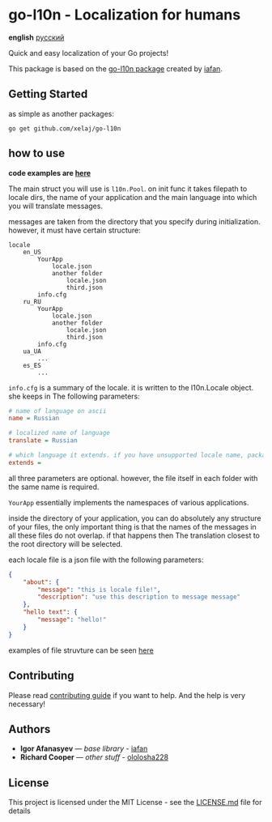 # go-l10n - Localization for humans

**english** [русский](https://github.com/xelaj/go-l10n/blob/master/doc/ru_RU/README.md)

Quick and easy localization of your Go projects!

This package is based on the [go-l10n package](https://github.com/iafan/go-l10n) created by
[iafan](https://github.com/iafan).

## Getting Started

as simple as another packages:

`go get github.com/xelaj/go-l10n`

## how to use

**code examples are [here](https://github.com/xelaj/go-l10n/examples/main.go)**

The main struct you will use is `l10n.Pool`. on init func it takes filepath to
locale dirs, the name of your application and the main language into which you will translate
messages.

messages are taken from the directory that you specify during initialization. however, it must have
certain structure:

```
locale
    en_US
        YourApp
            locale.json
            another folder
                locale.json
                third.json
        info.cfg
    ru_RU
        YourApp
            locale.json
            another folder
                locale.json
                third.json
        info.cfg
    ua_UA
        ...
    es_ES
        ...
```

`info.cfg` is a summary of the locale. it is written to the l10n.Locale object. she keeps in
The following parameters:

```ini
# name of language on ascii
name = Russian

# localized name of language
translate = Russian

# which language it extends. if you have unsupported locale name, package returns key name
extends =
```

all three parameters are optional. however, the file itself in each folder with the same name is required.

`YourApp` essentially implements the namespaces of various applications.

inside the directory of your application, you can do absolutely any structure of your files,
the only important thing is that the names of the messages in all these files do not overlap. if that happens then
The translation closest to the root directory will be selected.

each locale file is a json file with the following parameters:

``` json
{
    "about": {
        "message": "this is locale file!",
        "description": "use this description to message message"
    },
    "hello text": {
        "message": "hello!"
    }
}
```

examples of file struvture can be seen [here](https://github.com/xelaj/go-l10n/examples/locale)

## Contributing

Please read [contributing guide](https://github.com/xelaj/go-l10n/doc/ru_RU/CONTRIBUTING.md) if you want to help. And the help is very necessary!

## Authors

* **Igor Afanasyev** — *base library* - [iafan](https://github.com/iafan)
* **Richard Cooper** — *other stuff* - [ololosha228](https://github.com/ololosha228)


## License

This project is licensed under the MIT License - see the [LICENSE.md](https://github.com/xelaj/go-l10n/doc/en_US/LICENSE) file for details
